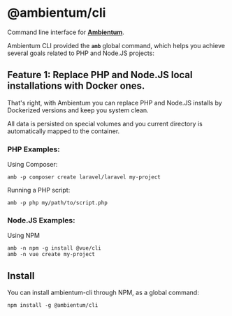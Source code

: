 # @ambientum/cli

Command line interface for **[Ambientum](https://github.com/ambientum/ambientum)**.

Ambientum CLI provided the **`amb`** global command, which helps you achieve several goals related to PHP and Node.JS projects:

## Feature 1: Replace PHP and Node.JS local installations with Docker ones.

That's right, with Ambientum you can replace PHP and Node.JS installs by Dockerized versions and keep you system clean.

All data is persisted on special volumes and you current directory is automatically mapped to the container.

### PHP Examples:

Using Composer:
```
amb -p composer create laravel/laravel my-project
```

Running a PHP script:
```
amb -p php my/path/to/script.php
```

### Node.JS Examples:

Using NPM
```
amb -n npm -g install @vue/cli
amb -n vue create my-project
```

## Install

You can install ambientum-cli through NPM, as a global command:

```
npm install -g @ambientum/cli
```

